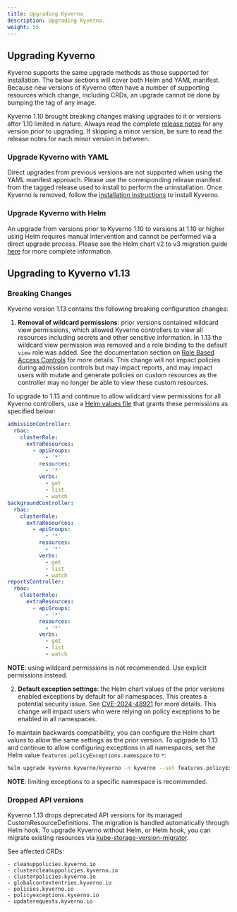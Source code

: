 ```yaml
---
title: Upgrading Kyverno
description: Upgrading Kyverno.
weight: 55
---
```


## Upgrading Kyverno

Kyverno supports the same upgrade methods as those supported for installation. The below sections will cover both Helm and YAML manifest. Because new versions of Kyverno often have a number of supporting resources which change, including CRDs, an upgrade cannot be done by bumping the tag of any image.

Kyverno 1.10 brought breaking changes making upgrades to it or versions after 1.10 limited in nature. Always read the complete [release notes](https://github.com/kyverno/kyverno/releases) for any version prior to upgrading. If skipping a minor version, be sure to read the release notes for each minor version in between.

### Upgrade Kyverno with YAML

Direct upgrades from previous versions are not supported when using the YAML manifest approach. Please use the corresponding release manifest from the tagged release used to install to perform the uninstallation. Once Kyverno is removed, follow the [installation instructions](methods.md#install-kyverno-using-yamls) to install Kyverno.

### Upgrade Kyverno with Helm

An upgrade from versions prior to Kyverno 1.10 to versions at 1.10 or higher using Helm requires manual intervention and cannot be performed via a direct upgrade process. Please see the Helm chart v2 to v3 migration guide [here](https://github.com/kyverno/kyverno/blob/release-1.13/charts/kyverno/README.md#migrating-from-v2-to-v3) for more complete information.


## Upgrading to Kyverno v1.13

### Breaking Changes

Kyverno version 1.13 contains the following breaking configuration changes:

1. **Removal of wildcard permissions**: prior versions contained wildcard view permissions, which allowed Kyverno controllers to view all resources including secrets and other sensitive information. In 1.13 the wildcard view permission was removed and a role binding to the default `view` role was added. See the documentation section on [Role Based Access Controls](./customization.md#role-based-access-controls) for more details. This change will not impact policies during admission controls but may impact reports, and may impact users with mutate and generate policies on custom resources as the controller may no longer be able to view these custom resources.

To upgrade to 1.13 and continue to allow wildcard view permissions for all Kyverno controllers, use a [Helm values file](https://github.com/kyverno/kyverno/blob/v1.13.0/charts/kyverno/values.yaml) that grants these permissions as specified below:

```yaml
admissionController:
  rbac:
    clusterRole:
      extraResources:
        - apiGroups:
            - '*'
          resources:
            - '*'
          verbs:
            - get
            - list
            - watch
backgroundController:
  rbac:
    clusterRole:
      extraResources:
        - apiGroups:
            - '*'
          resources:
            - '*'
          verbs:
            - get
            - list
            - watch
reportsController:
  rbac:
    clusterRole:
      extraResources:
        - apiGroups:
            - '*'
          resources:
            - '*'
          verbs:
            - get
            - list
            - watch
```

**NOTE**: using wildcard permissions is not recommended. Use explicit permissions instead.

2. **Default exception settings**: the Helm chart values of the prior versions enabled exceptions by default for all namespaces. This creates a potential security issue. See [CVE-2024-48921](https://github.com/kyverno/kyverno/security/advisories/GHSA-qjvc-p88j-j9rm) for more details. This change will impact users who were relying on policy exceptions to be enabled in all namespaces.

To maintain backwards compatibility, you can configure the Helm chart values to allow the same settings as the prior version. To upgrade to 1.13 and continue to allow configuring exceptions in all namespaces, set the Helm value `features.policyExceptions.namespace` to `*`:

```sh
helm upgrade kyverno kyverno/kyverno -n kyverno --set features.policyExceptions.enabled=true --set features.policyExceptions.namespace="*"
```

**NOTE**: limiting exceptions to a specific namespace is recommended.

### Dropped API versions

Kyverno 1.13 drops deprecated API versions for its managed CustomResourceDefinitions. The migration is handled automatically through Helm hook. To upgrade Kyverno without Helm, or Helm hook, you can migrate existing resources via [kube-storage-version-migrator](https://github.com/kubernetes-sigs/kube-storage-version-migrator). 

See affected CRDs:
```
- cleanuppolicies.kyverno.io
- clustercleanuppolicies.kyverno.io
- clusterpolicies.kyverno.io
- globalcontextentries.kyverno.io
- policies.kyverno.io
- policyexceptions.kyverno.io
- updaterequests.kyverno.io
```